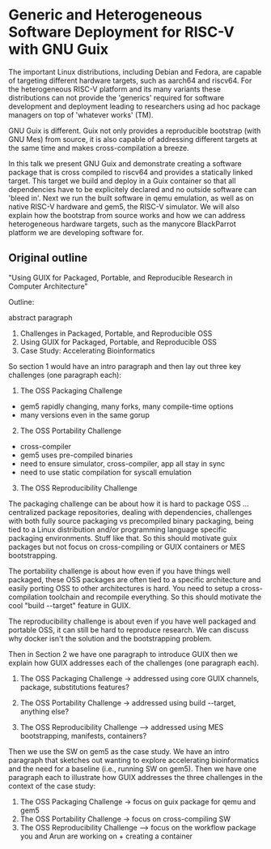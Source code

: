 # Generic and Heterogeneous Software Deployment for RISC-V with GNU Guix

The important Linux distributions, including Debian and Fedora, are capable of targeting different hardware targets, such as aarch64 and riscv64. For the heterogeneous RISC-V platform and its many variants these distributions can not provide the 'generics' required for software development and deployment leading to researchers using ad hoc package managers on top of 'whatever works' (TM).

GNU Guix is different. Guix not only provides a reproducible bootstrap (with GNU Mes) from source, it is also capable of addressing different targets at the same time and makes cross-compilation a breeze.

In this talk we present GNU Guix and demonstrate creating a software package that is cross compiled to riscv64 and provides a statically linked target. This target we build and deploy in a Guix container so that all dependencies have to be explicitely declared and no outside software can 'bleed in'. Next we run the built software in qemu emulation, as well as on native RISC-V hardware and gem5, the RISC-V simulator. We will also explain how the bootstrap from source works and how we can address heterogeneous hardware targets, such as the manycore BlackParrot platform we are developing software for.



## Original outline

"Using GUIX for Packaged, Portable, and Reproducible Research in Computer
Architecture"

Outline:

abstract paragraph

1. Challenges in Packaged, Portable, and Reproducible OSS
2. Using GUIX for Packaged, Portable, and Reproducible OSS
3. Case Study: Accelerating Bioinformatics

So section 1 would have an intro paragraph and then lay out three key
challenges (one paragraph each):

1. The OSS Packaging Challenge
 - gem5 rapidly changing, many forks, many compile-time options
 - many versions even in the same gorup
2. The OSS Portability Challenge
 - cross-compiler
 - gem5 uses pre-compiled binaries
 - need to ensure simulator, cross-compiler, app all stay in sync
 - need to use static compilation for syscall emulation
3. The OSS Reproducibility Challenge

The packaging challenge can be about how it is hard to package OSS ...
centralized package repositories, dealing with dependencies, challenges
with both fully source packaging vs precompiled binary packaging, being
tied to a Linux distribution and/or programming language specific
packaging environments. Stuff like that. So this should motivate guix
packages but not focus on cross-compiling or GUIX containers or MES
bootstrapping.

The portability challenge is about how even if you have things well
packaged, these OSS packages are often tied to a specific architecture
and easily porting OSS to other architectures is hard. You need to setup
a cross-compilation toolchain and recompile everything. So this should
motivate the cool "build --target" feature in GUIX.

The reproducibility challenge is about even if you have well packaged and
portable OSS, it can still be hard to reproduce research. We can discuss
why docker isn't the solution and the bootstrapping problem.

Then in Section 2 we have one paragraph to introduce GUIX then we explain
how GUIX addresses each of the challenges (one paragraph each).

1. The OSS Packaging Challenge -> addressed using core GUIX channels,
package, substitutions features?

2. The OSS Portability Challenge -> addressed using build --target,
anything else?

3. The OSS Reproducibility Challenge --> addressed using MES
bootstrapping, manifests, containers?

Then we use the SW on gem5 as the case study. We have an intro paragraph
that sketches out wanting to explore accelerating bioinformatics and the
need for a baseline (i.e., running SW on gem5). Then we have one
paragraph each to illustrate how GUIX addresses the three challenges in
the context of the case study:

1. The OSS Packaging Challenge -> focus on guix package for qemu and gem5
2. The OSS Portability Challenge -> focus on cross-compiling SW
3. The OSS Reproducibility Challenge --> focus on the workflow package
you and Arun are working on + creating a container
